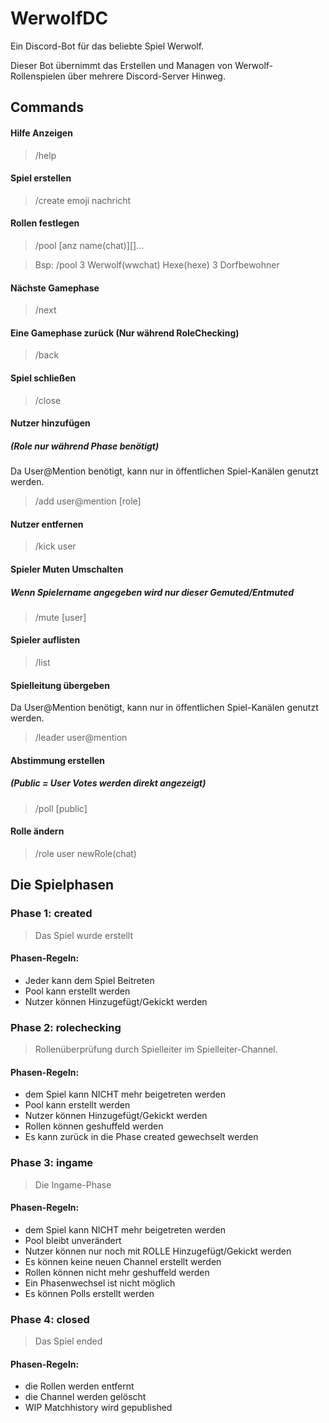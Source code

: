 # WerwolfDC
Ein Discord-Bot für das beliebte Spiel Werwolf.

Dieser Bot übernimmt das Erstellen und Managen von Werwolf-Rollenspielen über mehrere Discord-Server Hinweg.

## Commands

#### Hilfe Anzeigen
> /help

#### Spiel erstellen
> /create emoji nachricht

#### Rollen festlegen
> /pool [anz name(chat)][]...

> Bsp: /pool 3 Werwolf(wwchat) Hexe(hexe) 3 Dorfbewohner

#### Nächste Gamephase
> /next

#### Eine Gamephase zurück (Nur während RoleChecking)
> /back

#### Spiel schließen
> /close

#### Nutzer hinzufügen
##### (Role nur während Phase <ingame> benötigt)
Da User@Mention benötigt, kann nur in öffentlichen Spiel-Kanälen genutzt werden.
> /add user@mention [role]

#### Nutzer entfernen
> /kick user

#### Spieler Muten Umschalten
##### Wenn Spielername angegeben wird nur dieser Gemuted/Entmuted
> /mute [user]

#### Spieler auflisten
> /list

#### Spielleitung übergeben
Da User@Mention benötigt, kann nur in öffentlichen Spiel-Kanälen genutzt werden.
> /leader user@mention

#### Abstimmung erstellen
##### (Public = User Votes werden direkt angezeigt)
> /poll [public]

#### Rolle ändern
> /role user newRole(chat)

## Die Spielphasen

### Phase 1: __created__

> Das Spiel wurde erstellt

#### Phasen-Regeln:
- Jeder kann dem Spiel Beitreten
- Pool kann erstellt werden
- Nutzer können Hinzugefügt/Gekickt werden

### Phase 2: __rolechecking__

> Rollenüberprüfung durch Spielleiter im Spielleiter-Channel.

#### Phasen-Regeln:
- dem Spiel kann NICHT mehr beigetreten werden
- Pool kann erstellt werden
- Nutzer können Hinzugefügt/Gekickt werden
- Rollen können geshuffeld werden
- Es kann zurück in die Phase created gewechselt werden

### Phase 3: __ingame__

> Die Ingame-Phase

#### Phasen-Regeln:
- dem Spiel kann NICHT mehr beigetreten werden
- Pool bleibt unverändert
- Nutzer können nur noch mit ROLLE Hinzugefügt/Gekickt werden
- Es können keine neuen Channel erstellt werden
- Rollen können nicht mehr geshuffeld werden
- Ein Phasenwechsel ist nicht möglich
- Es können Polls erstellt werden

### Phase 4: __closed__

> Das Spiel ended

#### Phasen-Regeln:
- die Rollen werden entfernt
- die Channel werden gelöscht
- WIP Matchhistory wird gepublished
